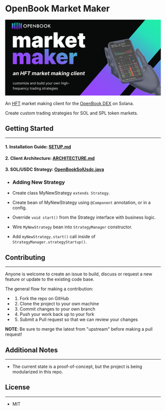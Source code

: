 # OpenBook Market Maker
![img2.png](img2.png)

An [HFT](https://cointelegraph.com/news/how-does-high-frequency-trading-work-on-decentralized-exchanges) market making client for the [OpenBook DEX](https://github.com/openbook-dex/program) on Solana.

Create custom trading strategies for SOL and SPL token markets.

## Getting Started

---
#### 1. Installation Guide: [SETUP.md](SETUP.md)
#### 2. Client Architecture: [ARCHITECTURE.md](ARCHITECTURE.md)
#### 3. SOL/USDC Strategy: [OpenBookSolUsdc.java](../src/main/java/com/mmorrell/strategies/openbook/sol/OpenBookSolUsdc.java#L146)

- ### Adding New Strategy

- Create class MyNewStrategy `extends Strategy`.
- Create bean of MyNewStrategy using `@Component` annotation, or in a config.
- Override `void start()` from the Strategy interface with business logic.
- Wire `MyNewStrategy` bean into `StrategyManager` constructor.
- Add `myNewStrategy.start()` call inside of `StrategyManager.strategyStartup()`.


## Contributing

---
Anyone is welcome to create an issue to build, discuss or request a new feature or update to the existing code base.

The general flow for making a contribution:

- 1. Fork the repo on GitHub
- 2. Clone the project to your own machine
- 3. Commit changes to your own branch
- 4. Push your work back up to your fork
- 5. Submit a Pull request so that we can review your changes

**NOTE**: Be sure to merge the latest from "upstream" before making a
pull request!

## Additional Notes

---
- The current state is a proof-of-concept, but the project is being modularized in this repo.

## License

---
- MIT 